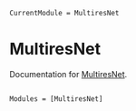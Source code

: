 ```@meta
CurrentModule = MultiresNet
```

# MultiresNet

Documentation for [MultiresNet](https://gitlab.com/mateusz-kaduk/MultiresNet.jl).

```@index
```

```@autodocs
Modules = [MultiresNet]
```
